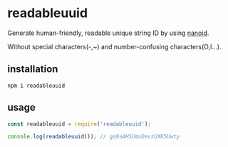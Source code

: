 # readableuuid

Generate human-friendly, readable unique string ID by using [nanoid](https://github.com/ai/nanoid).

Without special characters(-,~) and number-confusing characters(O,I...).

## installation

```
npm i readableuuid
```

## usage

```js
const readableuuid = require('readableuuid');

console.log(readableuuid()); // ga9a4H5UmuDevzUXK5Uwty
```
